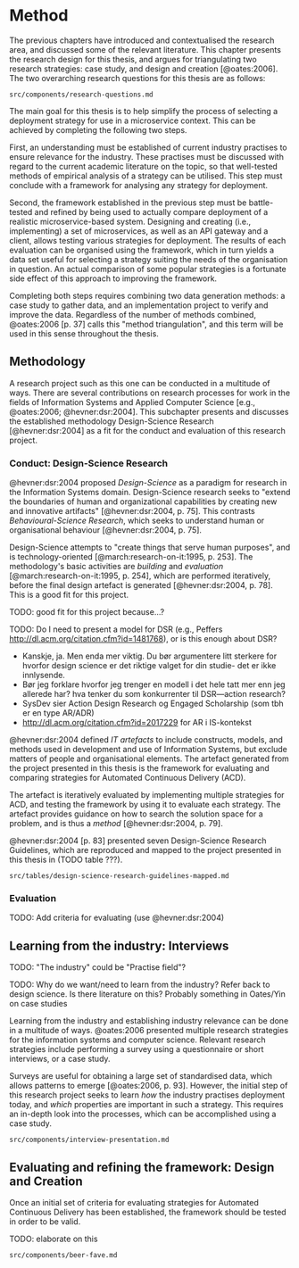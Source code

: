 # Method

The previous chapters have introduced and contextualised the research area, and discussed some of the relevant literature. This chapter presents the research design for this thesis, and argues for triangulating two research strategies: case study, and design and creation [@oates:2006]. The two overarching research questions for this thesis are as follows:

```include
src/components/research-questions.md
```

The main goal for this thesis is to help simplify the process of selecting a deployment strategy for use in a microservice context. This can be achieved by completing the following two steps.

First, an understanding must be established of current industry practises to ensure relevance for the industry. These practises must be discussed with regard to the current academic literature on the topic, so that well-tested methods of empirical analysis of a strategy can be utilised. This step must conclude with a framework for analysing any strategy for deployment.

Second, the framework established in the previous step must be battle-tested and refined by being used to actually compare deployment of a realistic microservice-based system. Designing and creating (i.e., implementing) a set of microservices, as well as an API gateway and a client, allows testing various strategies for deployment. The results of each evaluation can be organised using the framework, which in turn yields a data set useful for selecting a strategy suiting the needs of the organisation in question. An actual comparison of some popular strategies is a fortunate side effect of this approach to improving the framework.

Completing both steps requires combining two data generation methods: a case study to gather data, and an implementation project to verify and improve the data. Regardless of the number of methods combined, @oates:2006 [p. 37] calls this "method triangulation", and this term will be used in this sense throughout the thesis.

## Methodology

A research project such as this one can be conducted in a multitude of ways. There are several contributions on research processes for work in the fields of Information Systems and Applied Computer Science [e.g., @oates:2006; @hevner:dsr:2004]. This subchapter presents and discusses the established methodology Design-Science Research [@hevner:dsr:2004] as a fit for the conduct and evaluation of this research project.

### Conduct: Design-Science Research

@hevner:dsr:2004 proposed _Design-Science_ as a paradigm for research in the Information Systems domain. Design-Science research seeks to "extend the boundaries of human and organizational capabilities by creating new and innovative artifacts" [@hevner:dsr:2004, p. 75]. This contrasts _Behavioural-Science Research_, which seeks to understand human or organisational behaviour [@hevner:dsr:2004, p. 75].

Design-Science attempts to "create things that serve human purposes", and is technology-oriented [@march:research-on-it:1995, p. 253]. The methodology's basic activities are _building_ and _evaluation_ [@march:research-on-it:1995, p. 254], which are performed iteratively, before the final design artefact is generated [@hevner:dsr:2004, p. 78]. This is a good fit for this project.

TODO: good fit for this project because...?

TODO: Do I need to present a model for DSR (e.g., Peffers http://dl.acm.org/citation.cfm?id=1481768), or is this enough about DSR?

- Kanskje, ja. Men enda mer viktig. Du bør argumentere litt sterkere for hvorfor design science er det riktige valget for din studie- det er ikke innlysende.
- Bør jeg forklare hvorfor jeg trenger en modell i det hele tatt mer enn jeg allerede har? hva tenker du som konkurrenter til DSR—action research?
- SysDev sier Action Design Research og Engaged Scholarship (som tbh er en type AR/ADR)
- http://dl.acm.org/citation.cfm?id=2017229 for AR i IS-kontekst

@hevner:dsr:2004 defined _IT artefacts_ to include constructs, models, and methods used in development and use of Information Systems, but exclude matters of people and organisational elements. The artefact generated from the project presented in this thesis is the framework for evaluating and comparing strategies for Automated Continuous Delivery (ACD).

The artefact is iteratively evaluated by implementing multiple strategies for ACD, and testing the framework by using it to evaluate each strategy. The artefact provides guidance on how to search the solution space for a problem, and is thus a _method_ [@hevner:dsr:2004, p. 79].

@hevner:dsr:2004 [p. 83] presented seven Design-Science Research Guidelines, which are reproduced and mapped to the project presented in this thesis in (TODO table ???).

```include
src/tables/design-science-research-guidelines-mapped.md
```

### Evaluation

TODO: Add criteria for evaluating (use @hevner:dsr:2004)

## Learning from the industry: Interviews

TODO: "The industry" could be "Practise field"?

TODO: Why do we want/need to learn from the industry? Refer back to design science. Is there literature on this? Probably something in Oates/Yin on case studies

Learning from the industry and establishing industry relevance can be done in a multitude of ways. @oates:2006 presented multiple research strategies for the information systems and computer science. Relevant research strategies include performing a survey using a questionnaire or short interviews, or a case study.

Surveys are useful for obtaining a large set of standardised data, which allows patterns to emerge [@oates:2006, p. 93]. However, the initial step of this research project seeks to learn _how_ the industry practises deployment today, and _which_ properties are important in such a strategy. This requires an in-depth look into the processes, which can be accomplished using a case study.

```include
src/components/interview-presentation.md
```

## Evaluating and refining the framework: Design and Creation

Once an initial set of criteria for evaluating strategies for Automated Continuous Delivery has been established, the framework should be tested in order to be valid.

TODO: elaborate on this

```include
src/components/beer-fave.md
```
